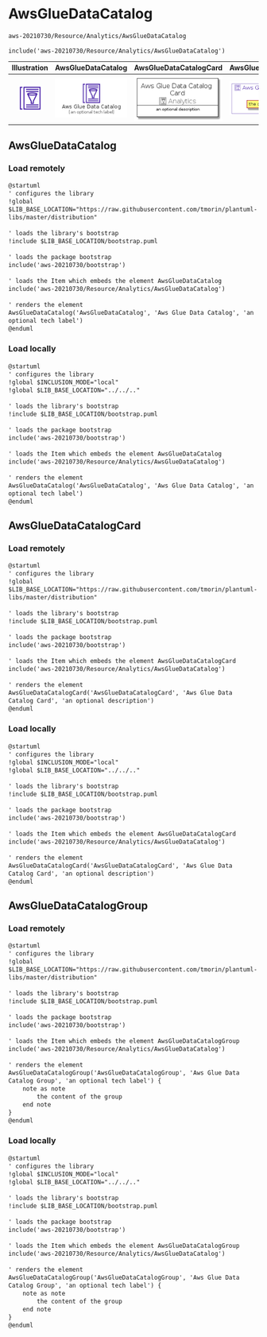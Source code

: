 # AwsGlueDataCatalog


```text
aws-20210730/Resource/Analytics/AwsGlueDataCatalog
```

```text
include('aws-20210730/Resource/Analytics/AwsGlueDataCatalog')
```



| Illustration | AwsGlueDataCatalog | AwsGlueDataCatalogCard | AwsGlueDataCatalogGroup |
| :---: | :---: | :---: | :---: |
| ![illustration for Illustration](../../../aws-20210730/Resource/Analytics/AwsGlueDataCatalog.png) | ![illustration for AwsGlueDataCatalog](../../../aws-20210730/Resource/Analytics/AwsGlueDataCatalog.Local.png) | ![illustration for AwsGlueDataCatalogCard](../../../aws-20210730/Resource/Analytics/AwsGlueDataCatalogCard.Local.png) | ![illustration for AwsGlueDataCatalogGroup](../../../aws-20210730/Resource/Analytics/AwsGlueDataCatalogGroup.Local.png) |




## AwsGlueDataCatalog

### Load remotely
```plantuml
@startuml
' configures the library
!global $LIB_BASE_LOCATION="https://raw.githubusercontent.com/tmorin/plantuml-libs/master/distribution"

' loads the library's bootstrap
!include $LIB_BASE_LOCATION/bootstrap.puml

' loads the package bootstrap
include('aws-20210730/bootstrap')

' loads the Item which embeds the element AwsGlueDataCatalog
include('aws-20210730/Resource/Analytics/AwsGlueDataCatalog')

' renders the element
AwsGlueDataCatalog('AwsGlueDataCatalog', 'Aws Glue Data Catalog', 'an optional tech label')
@enduml
```

### Load locally
```plantuml
@startuml
' configures the library
!global $INCLUSION_MODE="local"
!global $LIB_BASE_LOCATION="../../.."

' loads the library's bootstrap
!include $LIB_BASE_LOCATION/bootstrap.puml

' loads the package bootstrap
include('aws-20210730/bootstrap')

' loads the Item which embeds the element AwsGlueDataCatalog
include('aws-20210730/Resource/Analytics/AwsGlueDataCatalog')

' renders the element
AwsGlueDataCatalog('AwsGlueDataCatalog', 'Aws Glue Data Catalog', 'an optional tech label')
@enduml
```

## AwsGlueDataCatalogCard

### Load remotely
```plantuml
@startuml
' configures the library
!global $LIB_BASE_LOCATION="https://raw.githubusercontent.com/tmorin/plantuml-libs/master/distribution"

' loads the library's bootstrap
!include $LIB_BASE_LOCATION/bootstrap.puml

' loads the package bootstrap
include('aws-20210730/bootstrap')

' loads the Item which embeds the element AwsGlueDataCatalogCard
include('aws-20210730/Resource/Analytics/AwsGlueDataCatalog')

' renders the element
AwsGlueDataCatalogCard('AwsGlueDataCatalogCard', 'Aws Glue Data Catalog Card', 'an optional description')
@enduml
```

### Load locally
```plantuml
@startuml
' configures the library
!global $INCLUSION_MODE="local"
!global $LIB_BASE_LOCATION="../../.."

' loads the library's bootstrap
!include $LIB_BASE_LOCATION/bootstrap.puml

' loads the package bootstrap
include('aws-20210730/bootstrap')

' loads the Item which embeds the element AwsGlueDataCatalogCard
include('aws-20210730/Resource/Analytics/AwsGlueDataCatalog')

' renders the element
AwsGlueDataCatalogCard('AwsGlueDataCatalogCard', 'Aws Glue Data Catalog Card', 'an optional description')
@enduml
```

## AwsGlueDataCatalogGroup

### Load remotely
```plantuml
@startuml
' configures the library
!global $LIB_BASE_LOCATION="https://raw.githubusercontent.com/tmorin/plantuml-libs/master/distribution"

' loads the library's bootstrap
!include $LIB_BASE_LOCATION/bootstrap.puml

' loads the package bootstrap
include('aws-20210730/bootstrap')

' loads the Item which embeds the element AwsGlueDataCatalogGroup
include('aws-20210730/Resource/Analytics/AwsGlueDataCatalog')

' renders the element
AwsGlueDataCatalogGroup('AwsGlueDataCatalogGroup', 'Aws Glue Data Catalog Group', 'an optional tech label') {
    note as note
        the content of the group
    end note
}
@enduml
```

### Load locally
```plantuml
@startuml
' configures the library
!global $INCLUSION_MODE="local"
!global $LIB_BASE_LOCATION="../../.."

' loads the library's bootstrap
!include $LIB_BASE_LOCATION/bootstrap.puml

' loads the package bootstrap
include('aws-20210730/bootstrap')

' loads the Item which embeds the element AwsGlueDataCatalogGroup
include('aws-20210730/Resource/Analytics/AwsGlueDataCatalog')

' renders the element
AwsGlueDataCatalogGroup('AwsGlueDataCatalogGroup', 'Aws Glue Data Catalog Group', 'an optional tech label') {
    note as note
        the content of the group
    end note
}
@enduml
```


